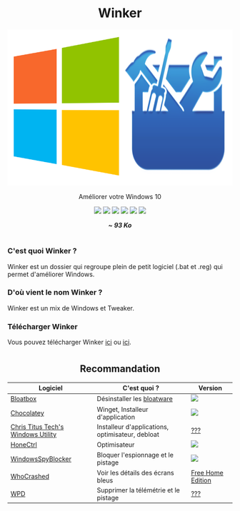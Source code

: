 <div align="center">
  <h1>Winker</h1>
  <img src="logo.png" height="350" width="650" />
  <p>Améliorer votre Windows 10</p>
  
  <a href="https://github.com/LeBazarDeBryan/Winker/stargazers"><img src="https://img.shields.io/github/stars/LeBazarDeBryan/Winker?color=00aaff&style=for-the-badge&label=%C3%89toile" /></a>
  <a href="https://github.com/LeBazarDeBryan/Winker/forks"><img src="https://img.shields.io/github/forks/LeBazarDeBryan/Winker?color=00aaff&style=for-the-badge&label=Fork" /></a>
  <a href="https://github.com/LeBazarDeBryan/Winker/watchers"><img src="https://img.shields.io/github/watchers/LeBazarDeBryan/Winker?color=00aaff&style=for-the-badge&label=Watchers" /></a>
  <a href="https://github.com/LeBazarDeBryan/Winker/issues"><img src="https://img.shields.io/github/issues/LeBazarDeBryan/Winker?color=00aaff&style=for-the-badge&label=Issues" /></a>
  <a href="https://github.com/LeBazarDeBryan/Winker/releases/latest"><img src="https://img.shields.io/github/release/LeBazarDeBryan/Winker?color=00aaff&style=for-the-badge&label=Version" /></a>
  <a href="https://github.com/LeBazarDeBryan/Winker/releases/latest/download/Winker.zip"><img src="https://img.shields.io/github/downloads/LeBazarDeBryan/Winker/total.svg?color=00aaff&style=for-the-badge" /></a>
  
  <p><strong><em>~ 93 Ko</em></strong></p>
</div>

#

<h3>C'est quoi Winker ?</h3>
<p>Winker est un dossier qui regroupe plein de petit logiciel (.bat et .reg) qui permet d'améliorer Windows.</p>

<h3>D'où vient le nom Winker ?</h3>
<p>Winker est un mix de Windows et Tweaker.</p>

<h3>Télécharger Winker</h3>
<p>Vous pouvez télécharger Winker <a href="https://github.com/LeBazarDeBryan/Winker/releases/latest/download/Winker.zip">ici</a> ou <a href="Winker.zip?raw=true">ici</a>.</p>

#

<div align="center">
<h2>Recommandation</h2>

  | Logiciel | C'est quoi ? | Version |
  |----------|--------------|---------|
  | <a href="https://github.com/builtbybel/bloatbox#readme">Bloatbox</a> | Désinstaller les <a href="">bloatware</a> | <a href="https://github.com/builtbybel/bloatbox/releases/latest/download/bloatbox.zip"><img src="https://img.shields.io/github/release/builtbybel/bloatbox.svg?style=flat-square&label=" /></a> |
  | <a href="https://chocolatey.org/">Chocolatey</a> | Winget, Installeur d'application | <a href="https://github.com/chocolatey/choco#readme"><img src="https://img.shields.io/chocolatey/v/chocolatey.svg?style=flat-square&label=" /></a> |
  | <a href="https://github.com/ChrisTitusTech/winutil#readme">Chris Titus Tech's Windows Utility</a> | Installeur d'applications, optimisateur, debloat | <a href="https://github.com/ChrisTitusTech/winutil#readme">???</a> |
  | <a href="https://github.com/auraside/HoneCtrl#readme">HoneCtrl</a> | Optimisateur | <a href="https://github.com/auraside/HoneCtrl/releases/latest/download/HoneCtrl.Bat"><img src="https://img.shields.io/github/release/auraside/HoneCtrl.svg?style=flat-square&label=" /> |
  | <a href="https://github.com/crazy-max/WindowsSpyBlocker#readme">WindowsSpyBlocker</a> | Bloquer l'espionnage et le pistage | <a href="https://github.com/crazy-max/WindowsSpyBlocker/releases/latest/download/WindowsSpyBlocker.exe"><img src="https://img.shields.io/github/release/crazy-max/WindowsSpyBlocker.svg?style=flat-square&label=" /></a> |
  <a href="https://www.resplendence.com/download/whocrashedSetup.exe">WhoCrashed</a> | Voir les détails des écrans bleus | <a href="https://www.resplendence.com/download/whocrashedSetup.exe">Free Home Edition</a> |
  | <a href="https://wpd.app">WPD</a> | Supprimer la télémétrie et le pistage | <a href="https://wpd.app/get/latest.zip">???</a> |

</div>

